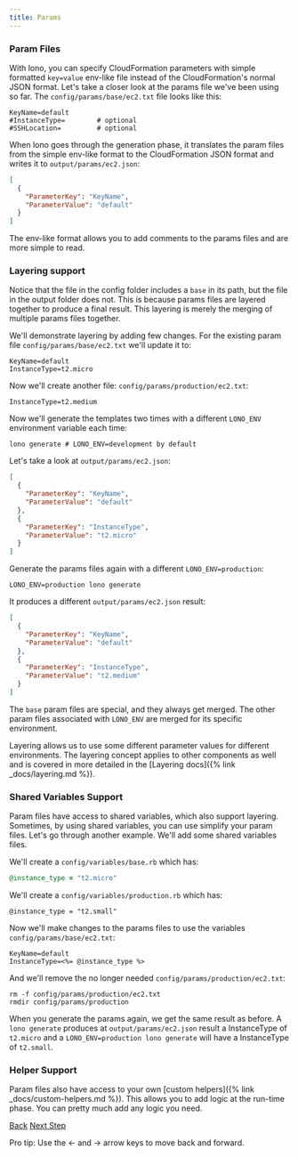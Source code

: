 ```yaml
---
title: Params
---
```


### Param Files

With lono, you can specify CloudFormation parameters with simple formatted `key=value` env-like file instead of the CloudFormation's normal JSON format. Let's take a closer look at the params file we've been using so far. The `config/params/base/ec2.txt` file looks like this:

```
KeyName=default
#InstanceType=        # optional
#SSHLocation=         # optional
```

When lono goes through the generation phase, it translates the param files from the simple env-like format to the CloudFormation JSON format and writes it to `output/params/ec2.json`:

```json
[
  {
    "ParameterKey": "KeyName",
    "ParameterValue": "default"
  }
]
```

The env-like format allows you to add comments to the params files and are more simple to read.

### Layering support

Notice that the file in the config folder includes a `base` in its path, but the file in the output folder does not. This is because params files are layered together to produce a final result.  This layering is merely the merging of multiple params files together.

We'll demonstrate layering by adding few changes. For the existing param file `config/params/base/ec2.txt` we'll update it to:

```
KeyName=default
InstanceType=t2.micro
```

Now we'll create another file: `config/params/production/ec2.txt`:

```
InstanceType=t2.medium
```

Now we'll generate the templates two times with a different `LONO_ENV` environment variable each time:

```
lono generate # LONO_ENV=development by default
```

Let's take a look at `output/params/ec2.json`:

```json
[
  {
    "ParameterKey": "KeyName",
    "ParameterValue": "default"
  },
  {
    "ParameterKey": "InstanceType",
    "ParameterValue": "t2.micro"
  }
]
```

Generate the params files again with a different `LONO_ENV=production`:

```
LONO_ENV=production lono generate
```

It produces a different `output/params/ec2.json` result:

```json
[
  {
    "ParameterKey": "KeyName",
    "ParameterValue": "default"
  },
  {
    "ParameterKey": "InstanceType",
    "ParameterValue": "t2.medium"
  }
]
```

The `base` param files are special, and they always get merged. The other param files associated with `LONO_ENV` are merged for its specific environment.

Layering allows us to use some different parameter values for different environments.  The layering concept applies to other components as well and is covered in more detailed in the [Layering docs]({% link _docs/layering.md %}).

### Shared Variables Support

Param files have access to shared variables, which also support layering.  Sometimes, by using shared variables, you can use simplify your param files.  Let's go through another example.  We'll add some shared variables files.

We'll create a `config/variables/base.rb` which has:

```ruby
@instance_type = "t2.micro"
```

We'll create a `config/variables/production.rb` which has:

```
@instance_type = "t2.small"
```

Now we'll make changes to the params files to use the variables `config/params/base/ec2.txt`:

```
KeyName=default
InstanceType=<%= @instance_type %>
```

And we'll remove the no longer needed `config/params/production/ec2.txt`:

```
rm -f config/params/production/ec2.txt
rmdir config/params/production
```

When you generate the params again, we get the same result as before. A `lono generate` produces at `output/params/ec2.json` result a InstanceType of `t2.micro` and a `LONO_ENV=production lono generate` will have a InstanceType of `t2.small`.

### Helper Support

Param files also have access to your own [custom helpers]({% link _docs/custom-helpers.md %}).  This allows you to add logic at the run-time phase.  You can pretty much add any logic you need.

<a id="prev" class="btn btn-basic" href="">Back</a>
<a id="next" class="btn btn-primary" href="{% link _docs/tutorials/ec2/cfn-create.md %}">Next Step</a>
<p class="keyboard-tip">Pro tip: Use the <- and -> arrow keys to move back and forward.</p>
